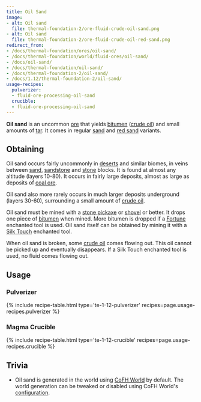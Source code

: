 ```yaml
---
title: Oil Sand
image:
- alt: Oil sand
  file: thermal-foundation-2/ore-fluid-crude-oil-sand.png
- alt: Oil sand
  file: thermal-foundation-2/ore-fluid-crude-oil-red-sand.png
redirect_from:
- /docs/thermal-foundation/ores/oil-sand/
- /docs/thermal-foundation/world/fluid-ores/oil-sand/
- /docs/oil-sand/
- /docs/thermal-foundation/oil-sand/
- /docs/thermal-foundation-2/oil-sand/
- /docs/1.12/thermal-foundation-2/oil-sand/
usage-recipes:
  pulverizer:
  - fluid-ore-processing-oil-sand
  crucible:
  - fluid-ore-processing-oil-sand
---
```


**Oil sand** is an uncommon [ore](https://minecraft.gamepedia.com/Ore) that
yields [bitumen](../bitumen/) ([crude oil](../crude-oil/)) and small
amounts of [tar](../tar/). It comes in regular
[sand](https://minecraft.gamepedia.com/Sand) and [red
sand](https://minecraft.gamepedia.com/Red_Sand) variants.


Obtaining
---------

Oil sand occurs fairly uncommonly in
[deserts](https://minecraft.gamepedia.com/Desert) and similar biomes, in veins
between [sand](https://minecraft.gamepedia.com/Sand),
[sandstone](https://minecraft.gamepedia.com/Sandstone) and
[stone](https://minecraft.gamepedia.com/Stone) blocks. It is found at almost any
altitude (layers 10-80). It occurs in fairly large deposits, almost as large as
deposits of [coal ore](https://minecraft.gamepedia.com/Coal_Ore).

Oil sand also more rarely occurs in much larger deposits underground (layers
30-60), surrounding a small amount of [crude oil](../crude-oil/).

Oil sand must be mined with a [stone
pickaxe](https://minecraft.gamepedia.com/Stone_Pickaxe) or
[shovel](https://minecraft.gamepedia.com/Stone_Shovel) or better. It drops one
piece of [bitumen](../bitumen/) when mined. More bitumen is dropped if a
[Fortune](https://minecraft.gamepedia.com/Fortune) enchanted tool is used. Oil
sand itself can be obtained by mining it with a [Silk
Touch](https://minecraft.gamepedia.com/Silk_Touch) enchanted tool.

When oil sand is broken, some [crude oil](../crude-oil/) comes flowing out.
This oil cannot be picked up and eventually disappears. If a Silk Touch
enchanted tool is used, no fluid comes flowing out.


Usage
-----

### Pulverizer
{% include recipe-table.html type='te-1-12-pulverizer' recipes=page.usage-recipes.pulverizer %}

### Magma Crucible
{% include recipe-table.html type='te-1-12-crucible' recipes=page.usage-recipes.crucible %}


Trivia
------

* Oil sand is generated in the world using [CoFH World](../../cofh-world/) by
  default. The world generation can be tweaked or disabled using CoFH World's
  [configuration](../../cofh-world/world-generator-configuration/).
